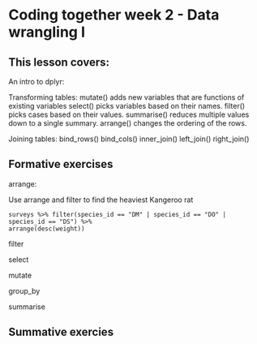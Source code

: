 # Coding together week 2 - Data wrangling I

## This lesson covers:

An intro to dplyr:

Transforming tables:
mutate() adds new variables that are functions of existing variables
select() picks variables based on their names.
filter() picks cases based on their values.
summarise() reduces multiple values down to a single summary.
arrange() changes the ordering of the rows.

Joining tables:
bind_rows()
bind_cols()
inner_join()
left_join()
right_join()

## Formative exercises

arrange:

Use arrange and filter to find the heaviest Kangeroo rat
```{r}
surveys %>% filter(species_id == "DM" | species_id == "DO" | species_id == "DS") %>% 
arrange(desc(weight))
```

filter

select

mutate

group_by

summarise

## Summative exercies